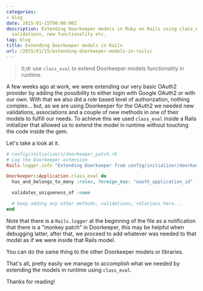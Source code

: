 ```yaml
---
categories:
- blog
date: 2015-01-15T00:00:00Z
description: Extending Doorkeeper models in Ruby on Rails using class_eval. Associations,
  validations, new functionality etc.
tag: blog
title: Extending Doorkeeper models in Rails
url: /2015/01/15/extending-doorkeeper-models-in-rails/
---
```


> tl;dr use `class_eval` to extend Doorkeeper models functionality in runtime.

A few weeks ago at work, we were extending our very basic OAuth2 provider by
adding the possibility to either login with Google OAuth2 or with our own. With
that we also did a role based level of authorization, nothing complex... but, as
we are using Doorkeeper for the OAuth2 we needed new validations, associations
and a couple of new methods in one of their models to fulfill our needs. To
achieve this we used `class_eval` inside a Rails initializer that allowed us to
extend the model in runtime without touching the code inside the gem.

Let's take a look at it.

```ruby
# config/initializers/doorkeeper_patch.rb
# Log the Doorkeeper extension
Rails.logger.info "Extending Doorkeeper from config/initializer/doorkeeper_patch.rb"

Doorkeeper::Application.class_eval do
  has_and_belongs_to_many :roles, foreign_key: "oauth_application_id"

  validates_uniqueness_of :name

  # keep adding any other methods, validations, relations here...
end
```

Note that there is a `Rails.logger` at the beginning of the file as a
notification that there is a "monkey patch" in Doorkeeper, this may be helpful
when debugging latter, after that, we proceed to add whatever was needed to that
model as if we were inside that Rails model.

You can do the same thing to the other Doorkeeper models or libraries.

That's all, pretty easily we manage to accomplish what we needed by extending
the models in runtime using `class_eval`.

Thanks for reading!

